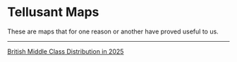# Tellusant Maps
These are maps that for one reason or another have proved useful to us.

---
[British Middle Class Distribution in 2025](https://github.com/Tellusant/docs/blob/main/maps/tellusant-british-middle-class-distribution-2025-map.svg)
